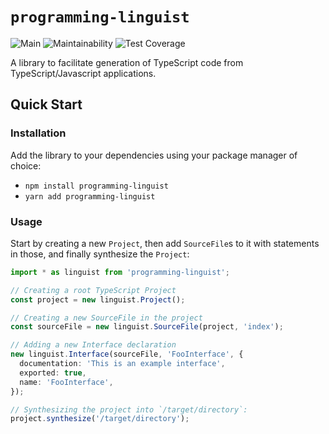 # `programming-linguist`

![Main](https://github.com/RomainMuller/programming-linguist/workflows/Main/badge.svg)
![Maintainability](https://api.codeclimate.com/v1/badges/0c45248e1d1a979ba092/maintainability)
![Test Coverage](https://api.codeclimate.com/v1/badges/0c45248e1d1a979ba092/test_coverage)

A library to facilitate generation of TypeScript code from TypeScript/Javascript
applications.

## Quick Start

### Installation

Add the library to your dependencies using your package manager of choice:

- `npm install programming-linguist`
- `yarn add programming-linguist`

### Usage

Start by creating a new `Project`, then add `SourceFile`s to it with statements
in those, and finally synthesize the `Project`:

```ts
import * as linguist from 'programming-linguist';

// Creating a root TypeScript Project
const project = new linguist.Project();

// Creating a new SourceFile in the project
const sourceFile = new linguist.SourceFile(project, 'index');

// Adding a new Interface declaration
new linguist.Interface(sourceFile, 'FooInterface', {
  documentation: 'This is an example interface',
  exported: true,
  name: 'FooInterface',
});

// Synthesizing the project into `/target/directory`:
project.synthesize('/target/directory');
```
